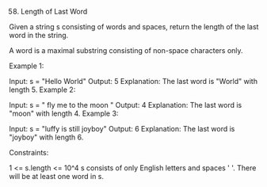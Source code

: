 58. Length of Last Word
 
Given a string s consisting of words and spaces, return the length of the last word in the string.

A word is a maximal 
substring
 consisting of non-space characters only.

 

Example 1:

Input: s = "Hello World"
Output: 5
Explanation: The last word is "World" with length 5.
Example 2:

Input: s = "   fly me   to   the moon  "
Output: 4
Explanation: The last word is "moon" with length 4.
Example 3:

Input: s = "luffy is still joyboy"
Output: 6
Explanation: The last word is "joyboy" with length 6.
 

Constraints:

1 <= s.length <= 10^4
s consists of only English letters and spaces ' '.
There will be at least one word in s.